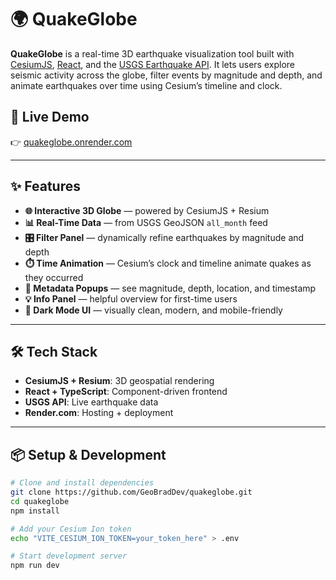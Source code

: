 # 🌍 QuakeGlobe

**QuakeGlobe** is a real-time 3D earthquake visualization tool built with [CesiumJS](https://cesium.com/cesiumjs/), [React](https://react.dev/), and the [USGS Earthquake API](https://earthquake.usgs.gov/earthquakes/feed/v1.0/geojson.php). It lets users explore seismic activity across the globe, filter events by magnitude and depth, and animate earthquakes over time using Cesium’s timeline and clock.

## 🔗 Live Demo

👉 [quakeglobe.onrender.com](https://quakeglobe.onrender.com)

---

## ✨ Features

- **🌐 Interactive 3D Globe** — powered by CesiumJS + Resium
- **📊 Real-Time Data** — from USGS GeoJSON `all_month` feed
- **🎛️ Filter Panel** — dynamically refine earthquakes by magnitude and depth
- **⏱️ Time Animation** — Cesium’s clock and timeline animate quakes as they occurred
- **📌 Metadata Popups** — see magnitude, depth, location, and timestamp
- **💡 Info Panel** — helpful overview for first-time users
- **🖤 Dark Mode UI** — visually clean, modern, and mobile-friendly

---

## 🛠️ Tech Stack

- **CesiumJS + Resium**: 3D geospatial rendering
- **React + TypeScript**: Component-driven frontend
- **USGS API**: Live earthquake data
- **Render.com**: Hosting + deployment

---

## 📦 Setup & Development

```bash
# Clone and install dependencies
git clone https://github.com/GeoBradDev/quakeglobe.git
cd quakeglobe
npm install

# Add your Cesium Ion token
echo "VITE_CESIUM_ION_TOKEN=your_token_here" > .env

# Start development server
npm run dev
